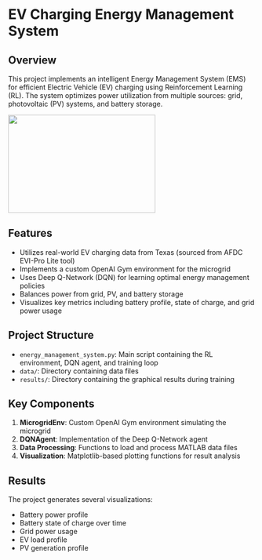 # EV Charging Energy Management System

## Overview

This project implements an intelligent Energy Management System (EMS) for efficient Electric Vehicle (EV) charging using Reinforcement Learning (RL). The system optimizes power utilization from multiple sources: grid, photovoltaic (PV) systems, and battery storage.

<img src="C:\Users\aryan19b\Downloads\abcde.png" width="300" height="200">


## Features

- Utilizes real-world EV charging data from Texas (sourced from AFDC EVI-Pro Lite tool)
- Implements a custom OpenAI Gym environment for the microgrid
- Uses Deep Q-Network (DQN) for learning optimal energy management policies
- Balances power from grid, PV, and battery storage
- Visualizes key metrics including battery profile, state of charge, and grid power usage


## Project Structure

- `energy_management_system.py`: Main script containing the RL environment, DQN agent, and training loop
- `data/`: Directory containing data files
- `results/`: Directory containing the graphical results during training

## Key Components

1. **MicrogridEnv**: Custom OpenAI Gym environment simulating the microgrid
2. **DQNAgent**: Implementation of the Deep Q-Network agent
3. **Data Processing**: Functions to load and process MATLAB data files
4. **Visualization**: Matplotlib-based plotting functions for result analysis

## Results

The project generates several visualizations:

- Battery power profile
- Battery state of charge over time
- Grid power usage
- EV load profile
- PV generation profile
